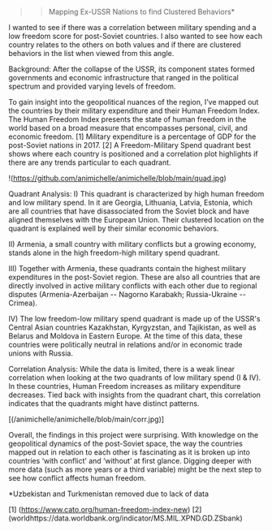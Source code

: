 >>Mapping Ex-USSR Nations to find Clustered Behaviors*

I wanted to see if there was a correlation between military spending and a low freedom score for post-Soviet countries. I also wanted to see how each country relates to the others on both values and if there are clustered behaviors in the list when viewed from this angle. 

Background:
After the collapse of the USSR, its component states formed governments and economic infrastructure that ranged in the political spectrum and provided varying levels of freedom. 

To gain insight into the geopolitical nuances of the region, I’ve mapped out the countries by their military expenditure and their Human Freedom Index. The Human Freedom Index presents the state of human freedom in the world based on a broad measure that encompasses personal, civil, and economic freedom. [1] Military expenditure is a percentage of GDP for the post-Soviet nations in 2017. [2] A Freedom-Military Spend quadrant best shows where each country is positioned and a correlation plot highlights if there are any trends particular to each quadrant. 

!(https://github.com/animichelle/animichelle/blob/main/quad.jpg)


Quadrant Analysis: 
I) This quadrant is characterized by high human freedom and low military spend. In it are Georgia, Lithuania, Latvia, Estonia, which are all countries that have disassociated from the Soviet block and have aligned themselves with the European Union. Their clustered location on the quadrant is explained well by their similar economic behaviors. 

II) Armenia, a small country with military conflicts but a growing economy, stands alone in the high freedom-high military spend quadrant.

III) Together with Armenia, these quadrants contain the highest military expenditures in the post-Soviet region. These are also all countries that are directly involved in active military conflicts with each other due to regional disputes (Armenia-Azerbaijan -- Nagorno Karabakh; Russia-Ukraine -- Crimea).  

IV) The low freedom-low military spend quadrant is made up of the USSR's Central Asian countries Kazakhstan, Kyrgyzstan, and Tajikistan, as well as Belarus and Moldova in Eastern Europe. At the time of this data, these countries were politically neutral in relations and/or in economic trade unions with Russia. 


Correlation Analysis:
While the data is limited, there is a weak linear correlation when looking at the two quadrants of low military spend (I & IV). In these countries, Human Freedom increases as military expenditure decreases. Tied back with insights from the quadrant chart, this correlation indicates that the quadrants might have distinct patterns. 

[(/animichelle/animichelle/blob/main/corr.jpg)]


Overall, the findings in this project were surprising. With knowledge on the geopolitical dynamics of the post-Soviet space, the way the countries mapped out in relation to each other is fascinating as it is broken up into countries ‘with conflict’ and ‘without’ at first glance. Digging deeper with more data (such as more years or a third variable) might be the next step to see how conflict affects human freedom. 

*Uzbekistan and Turkmenistan removed due to lack of data

[1] (https://www.cato.org/human-freedom-index-new)
[2] (worldhttps://data.worldbank.org/indicator/MS.MIL.XPND.GD.ZSbank) 





